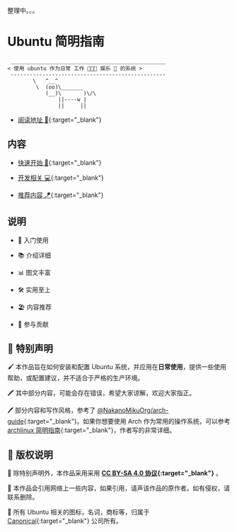 整理中。。。

# Ubuntu 简明指南

```:no-line-numbers
 _________________________________________________
< 使用 ubuntu 作为日常 工作 🧑🏻‍💻 娱乐 🍿 的系统 >
 -------------------------------------------------
        \   ^__^
         \  (oo)\_______
            (__)\       )\/\
                ||----w |
                ||     ||
```

- [阅读地址 📑](https://ubuntu.letout.cn){:target="_blank"}

## 内容

- [快速开始 👏](https://ubuntu.letout.cn/guide){:target="_blank"}

- [开发相关 💻](https://ubuntu.letout.cn/code){:target="_blank"}

- [推荐内容 🪁](https://ubuntu.letout.cn/tip){:target="_blank"}


## 说明

- 🌱 入门使用

- 📚 介绍详细

- 📊 图文丰富

- 🛠 实用至上

- 🏖 内容推荐

- 🙌 参与贡献

## 🎈 特别声明

🖌 本作品旨在如何安装和配置 Ubuntu 系统，并应用在**日常使用**，提供一些使用帮助，或配置建议，并不适合于严格的生产环境。

🖍 其中部分内容，可能会存在错误，希望大家谅解，欢迎大家指正。

🖊 部分内容和写作风格，参考了 [@NakanoMikuOrg/arch-guide](https://github.com/NakanoMikuOrg/arch-guide){:target="_blank"}。如果你想要使用 Arch 作为常用的操作系统，可以参考 [archlinux 简明指南](https://arch.icekylin.online/){:target="_blank"}，作者写的非常详细。

## 📖 版权说明

📙 除特别声明外，本作品采用采用 **[CC BY-SA 4.0 协议](https://creativecommons.org/licenses/by-sa/4.0/deed.zh){:target="_blank"}** 。

📗 本作品会引用网络上一些内容，如果引用，请声该作品的原作者。如有侵权，请联系删除。

📘 所有 Ubuntu 相关的图标，名词，商标等，归属于 [Canonical](https://canonical.com/){:target="_blank"} 公司所有。

